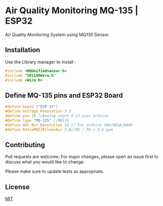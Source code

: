 # Air Quality Monitoring MQ-135 | ESP32 

Air Quality Monitoring System using MQ135 Sensor.

## Installation

Use the Library manager to install : 

```c
#include <MQUnifiedsensor.h>
#include "SH1106Wire.h"
#include <Wire.h>
```

## Define MQ-135 pins and ESP32 Board

```c
#define board ("ESP-32")
#define Voltage_Resolution 3.3
#define pin 15 //Analog input 0 of your arduino
#define type "MQ-135" //MQ135
#define ADC_Bit_Resolution 12 // For arduino UNO/MEGA/NANO
#define RatioMQ135CleanAir 3.6//RS / R0 = 3.6 ppm  
```

## Contributing
Pull requests are welcome. For major changes, please open an issue first to discuss what you would like to change.

Please make sure to update tests as appropriate.

## License
[MIT](https://choosealicense.com/licenses/mit/)